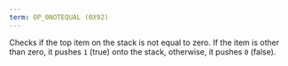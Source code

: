 ```yaml
---
term: OP_0NOTEQUAL (0X92)
---
```


Checks if the top item on the stack is not equal to zero. If the item is other than zero, it pushes `1` (true) onto the stack, otherwise, it pushes `0` (false).
